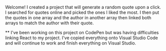 Welcome! I created a project that will generate a random quote upon a click. I searched for quotes online and picked the ones I liked the most. I then put the quotes in one array and the author in another array then linked both arrays to match the author with their quote. 

** I've been working on this project on CodePen but was having difficulties linking React to my project. I've copied everything onto Visual Studio Code and will continue to work and finish everything on Visual Studio.  